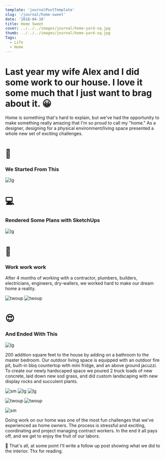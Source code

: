 ```yaml
---
template: 'journalPostTemplate'
slug: '/journal/home-sweet'
date: '2018-04-10'
title: Home Sweet
cover: ../../../images/journal/home-yard-sq.jpg
thumb: ../../../images/journal/home-yard-sq.jpg
Tags:
  - Life
  - Home
---
```


# Last year my wife Alex and I did some work to our house. I love it some much that I just want to brag about it. 😀

Home is something that's hard to explain, but we've had the opportunity to make something really amazing that I'm so proud to call my "home." As a designer, designing for a physical environment/living space presented a whole new set of exciting challenges.

# 🔨

### We Started From This

![lg](../../../images/journal/home-before.jpg)

# 💻

### Rendered Some Plans with SketchUps

![lg](/journal-gif/home-vid.gif)

# 💪

### Work work work

After 4 months of working with a contractor, plumbers, builders, electricians, engineers, dry-wallers, we worked hard to make our dream home a reality.

![twoup](/journal-gif/home-timelapse.gif)
![twoup](/journal-gif/home-timelapse-02.gif)

# 😍

### And Ended With This

![lg](../../../images/journal/home-yard-sq.jpg)

200 addition square feet to the house by adding on a bathroom to the master bedroom. Our outdoor living space is equipped with an outdoor fire pit, built-in bbq countertop with mini fridge, and an above ground jacuzzi. To create our newly hardscaped space we poured 2 truck loads of new concrete, laid down new sod grass, and did custom landscaping with new display rocks and succulent plants.

![sm](../../../images/journal/home-full.jpg)
![lg](../../../images/journal/home-deck.jpg)
![lg](../../../images/journal/home-firepit.jpg)

![twoup](../../../images/journal/home-kitty.jpg)
![twoup](../../../images/journal/home-puppy.jpg)

![sm](../../../images/journal/home-chairs.jpg)

Doing work on our home was one of the most fun challenges that we've experienced as home owners. The process is stressful and exciting, coordinating and project managing contract workers. In the end it all pays off, and we get to enjoy the fruit of our labors.

🙂 That's all, at some point I'll write a follow up post showing what we did to the interior. Thx for reading.

